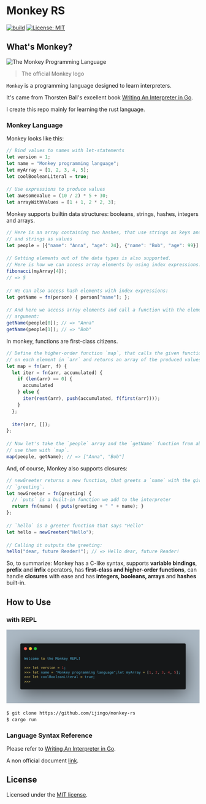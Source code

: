 # Monkey RS
[![build](https://github.com/ijingo/monkey-rs/actions/workflows/build.yml/badge.svg)](#building)
[![License: MIT](https://img.shields.io/badge/license-MIT-green)](#license)

## What's Monkey?

![The Monkey Programming Language](https://cloud.githubusercontent.com/assets/1013641/22617482/9c60c27c-eb09-11e6-9dfa-b04c7fe498ea.png)

> The official Monkey logo

`Monkey` is a programming language designed to learn interpreters.

It's came from Thorsten Ball's excellent book [Writing An Interpreter in Go](https://interpreterbook.com/).

I create this repo mainly for learning the rust language.

### Monkey Language

Monkey looks like this:

```javascript
// Bind values to names with let-statements
let version = 1;
let name = "Monkey programming language";
let myArray = [1, 2, 3, 4, 5];
let coolBooleanLiteral = true;

// Use expressions to produce values
let awesomeValue = (10 / 2) * 5 + 30;
let arrayWithValues = [1 + 1, 2 * 2, 3];
```

Monkey supports builtin data structures: booleans, strings, hashes, integers and arrays.

```javascript
// Here is an array containing two hashes, that use strings as keys and integers
// and strings as values
let people = [{"name": "Anna", "age": 24}, {"name": "Bob", "age": 99}];

// Getting elements out of the data types is also supported.
// Here is how we can access array elements by using index expressions:
fibonacci(myArray[4]);
// => 5

// We can also access hash elements with index expressions:
let getName = fn(person) { person["name"]; };

// And here we access array elements and call a function with the element as
// argument:
getName(people[0]); // => "Anna"
getName(people[1]); // => "Bob"
```

In monkey, functions are first-class citizens.

```javascript
// Define the higher-order function `map`, that calls the given function `f`
// on each element in `arr` and returns an array of the produced values.
let map = fn(arr, f) {
  let iter = fn(arr, accumulated) {
    if (len(arr) == 0) {
      accumulated
    } else {
      iter(rest(arr), push(accumulated, f(first(arr))));
    }
  };

  iter(arr, []);
};

// Now let's take the `people` array and the `getName` function from above and
// use them with `map`.
map(people, getName); // => ["Anna", "Bob"]
```

And, of course, Monkey also supports closures:

```javascript
// newGreeter returns a new function, that greets a `name` with the given
// `greeting`.
let newGreeter = fn(greeting) {
  // `puts` is a built-in function we add to the interpreter
  return fn(name) { puts(greeting + " " + name); }
};

// `hello` is a greeter function that says "Hello"
let hello = newGreeter("Hello");

// Calling it outputs the greeting:
hello("dear, future Reader!"); // => Hello dear, future Reader!
```

So, to summarize: Monkey has a C-like syntax, supports **variable bindings**, **prefix** and **infix** operators, has **first-class and higher-order functions**, can handle **closures** with ease and has **integers, booleans, arrays** and **hashes** built-in.


## How to Use

### with REPL

![REPL Screenshot](./docs/assets/cli.png)

```bash
$ git clone https://github.com/ijingo/monkey-rs
$ cargo run
```

### Language Syntax Reference

Please refer to [Writing An Interpreter in Go](https://interpreterbook.com/).

A non official document [link](docs/monkey.md).

## License
Licensed under the [MIT license](LICENSE).
